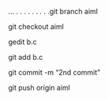 ...
.
.
.
.
.
.
.
.
.git branch aiml

git checkout aiml

gedit b.c

git add b.c

git commit -m “2nd commit”

git push origin aiml
